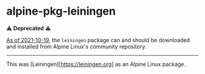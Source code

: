 # alpine-pkg-leiningen

:warning: **Deprecated** :warning:

[As of
2021-10-19](https://github.com/alpinelinux/aports/commit/17ee7241780add7b051acd7daa98801cef68a484),
the `leiningen` package can and should be downloaded and installed from Alpine
Linux's community repository.

---

This was [Leiningen][https://leiningen.org] as an Alpine Linux package.
